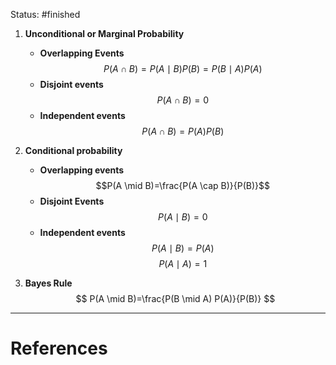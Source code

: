 Status: #finished 

1. **Unconditional or Marginal Probability**
	- **Overlapping Events** $$P(A \cap B)=P(A \mid B) P(B)=P(B \mid A) P(A)$$
	- **Disjoint events**$$P(A \cap B)=0$$
	- **Independent events** $$P(A \cap B)=P(A) P(B)$$

2. **Conditional probability**
	- **Overlapping events** $$P(A \mid B)=\frac{P(A \cap B)}{P(B)}$$
	- **Disjoint Events** $$P(A \mid B)=0$$
	- **Independent events** $$P(A \mid B)=P(A)$$$$P(A \mid A)=1$$
3. **Bayes Rule**
$$
P(A \mid B)=\frac{P(B \mid A) P(A)}{P(B)}
$$




---
# References
